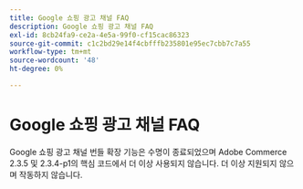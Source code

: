 ```yaml
---
title: Google 쇼핑 광고 채널 FAQ
description: Google 쇼핑 광고 채널 FAQ
exl-id: 8cb24fa9-ce2a-4e5a-99f0-cf15cac86323
source-git-commit: c1c2bd29e14f4cbfffb235801e95ec7cbb7c7a55
workflow-type: tm+mt
source-wordcount: '48'
ht-degree: 0%

---
```


# Google 쇼핑 광고 채널 FAQ

Google 쇼핑 광고 채널 번들 확장 기능은 수명이 종료되었으며 Adobe Commerce 2.3.5 및 2.3.4-p1의 핵심 코드에서 더 이상 사용되지 않습니다. 더 이상 지원되지 않으며 작동하지 않습니다.
